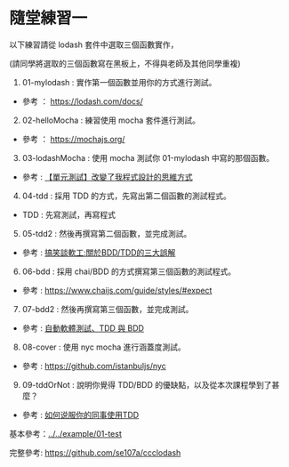 # 隨堂練習一

以下練習請從 lodash 套件中選取三個函數實作，

(請同學將選取的三個函數寫在黑板上，不得與老師及其他同學重複)


1. 01-mylodash : 實作第一個函數並用你的方式進行測試。
  * 參考 ： https://lodash.com/docs/
2. 02-helloMocha : 練習使用 mocha 套件進行測試。
  * 參考 ： https://mochajs.org/
3. 03-lodashMocha : 使用 mocha 測試你 01-mylodash 中寫的那個函數。
  * 參考 : [【單元測試】改變了我程式設計的思維方式](http://www.codedata.com.tw/java/unit-test-the-way-changes-my-programming)
4. 04-tdd : 採用 TDD 的方式，先寫出第二個函數的測試程式。
  * TDD : 先寫測試，再寫程式 
5. 05-tdd2 : 然後再撰寫第二個函數，並完成測試。
  * 參考 : [搞笑談軟工:關於BDD/TDD的三大誤解](http://teddy-chen-tw.blogspot.com/2014/09/bddtdd.html)
6. 06-bdd : 採用 chai/BDD 的方式撰寫第三個函數的測試程式。
  * 參考 : https://www.chaijs.com/guide/styles/#expect
7. 07-bdd2 : 然後再撰寫第三個函數，並完成測試。
  * 參考 : [自動軟體測試、TDD 與 BDD](https://medium.com/@yurenju/%E8%87%AA%E5%8B%95%E8%BB%9F%E9%AB%94%E6%B8%AC%E8%A9%A6-tdd-%E8%88%87-bdd-464519672ac5)
8. 08-cover : 使用 nyc mocha 進行涵蓋度測試。
  * 參考 : https://github.com/istanbuljs/nyc
9. 09-tddOrNot : 說明你覺得 TDD/BDD 的優缺點，以及從本次課程學到了甚麼？
  * 參考 : [如何说服你的同事使用TDD](https://zhuanlan.zhihu.com/p/31662844)

基本參考：[../../example/01-test](../../example/01-test)

完整參考: https://github.com/se107a/ccclodash
